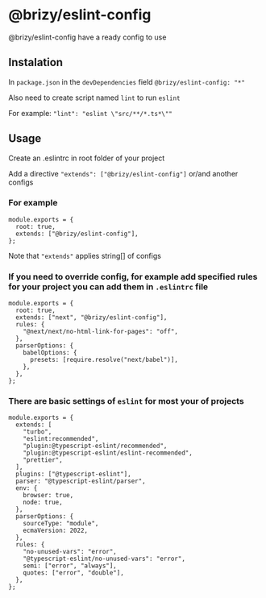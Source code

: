 # @brizy/eslint-config

@brizy/eslint-config have a ready config to use

## Instalation

In `package.json` in the `devDependencies` field `@brizy/eslint-config: "*"`

Also need to create script named `lint` to run `eslint`

For example: `"lint": "eslint \"src/**/*.ts*\""`

## Usage

Create an .eslintrc in root folder of your project

Add a directive `"extends": ["@brizy/eslint-config"]` or/and another configs

### For example

```
module.exports = {
  root: true,
  extends: ["@brizy/eslint-config"],
};

```

Note that `"extends"` applies string[] of configs

### If you need to override config, for example add specified rules for your project you can add them in `.eslintrc` file

```
module.exports = {
  root: true,
  extends: ["next", "@brizy/eslint-config"],
  rules: {
    "@next/next/no-html-link-for-pages": "off",
  },
  parserOptions: {
    babelOptions: {
      presets: [require.resolve("next/babel")],
    },
  },
};

```

### There are basic settings of `eslint` for most your of projects

```
module.exports = {
  extends: [
    "turbo",
    "eslint:recommended",
    "plugin:@typescript-eslint/recommended",
    "plugin:@typescript-eslint/eslint-recommended",
    "prettier",
  ],
  plugins: ["@typescript-eslint"],
  parser: "@typescript-eslint/parser",
  env: {
    browser: true,
    node: true,
  },
  parserOptions: {
    sourceType: "module",
    ecmaVersion: 2022,
  },
  rules: {
    "no-unused-vars": "error",
    "@typescript-eslint/no-unused-vars": "error",
    semi: ["error", "always"],
    quotes: ["error", "double"],
  },
};

```
